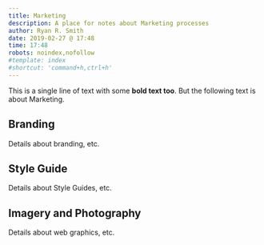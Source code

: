 ```yaml
---
title: Marketing
description: A place for notes about Marketing processes
author: Ryan R. Smith
date: 2019-02-27 @ 17:48
time: 17:48
robots: noindex,nofollow
#template: index
#shortcut: 'command+h,ctrl+h'
---
```


This is a single line of text with some **bold text too**. But the following text is about Marketing.

## Branding
Details about branding, etc.

## Style Guide
Details about Style Guides, etc.

## Imagery and Photography
Details about web graphics, etc.
